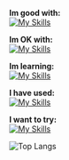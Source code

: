 **Im good with:** <br>
[![My Skills](https://skillicons.dev/icons?i=godot,py)](https://github.com/cyteon)

**Im OK with:** <br>
[![My Skills](https://skillicons.dev/icons?i=js,mongodb,react,svelte,linux)](https://github.com/cyteon)

**Im learning:** <br>
[![My Skills](https://skillicons.dev/icons?i=cs,firebase,go,tailwindcss)](https://github.com/cyteon)

**I have used:** <br>
[![My Skills](https://skillicons.dev/icons?i=rust,java)](https://github.com/cyteon)

**I want to try:** <br>
[![My Skills](https://skillicons.dev/icons?i=lua)](https://github.com/cyteon)

![Top Langs](https://cyteon-github-readme-stats.vercel.app/api/top-langs/?username=cyteon&layout=compact&exclude_repo=github-readme-stats,forge-serverlogger&card_width=500&langs_count=8)
